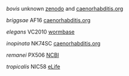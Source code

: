 *bovis*	unknown	[zenodo](https://zenodo.org/record/3571457) and	[caenorhabditis.org](http://caenorhabditis.org/)

*briggsae*	AF16	[caenorhabditis.org](http://caenorhabditis.org/)

*elegans*	VC2010	[wormbase](http://wormbase.org)

*inopinata*	NK74SC	[caenorhabditis.org](http://caenorhabditis.org/)

*remanei*	PX506	[NCBI](https://www.ncbi.nlm.nih.gov/assembly/GCA_010183535.1)

*tropicalis*	NIC58	[eLife](https://cdn.elifesciences.org/articles/62587/elife-62587-supp2-v2.zip)
